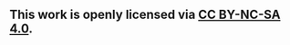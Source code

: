 ## This work is openly licensed via [CC BY-NC-SA 4.0](https://creativecommons.org/licenses/by-nc-sa/4.0/).
